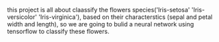this project is all about claassify the flowers species('Iris-setosa' 'Iris-versicolor' 'Iris-virginica'), based on their characterstics (sepal and petal width and length), so we are going to bulid a neural network using tensorflow to classify these flowers.
